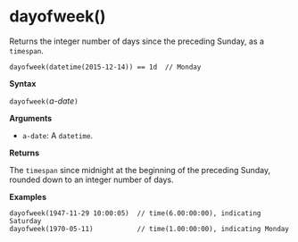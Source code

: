 # dayofweek()

Returns the integer number of days since the preceding Sunday, as a `timespan`.

    dayofweek(datetime(2015-12-14)) == 1d  // Monday


**Syntax**

`dayofweek(`*a-date*`)`

**Arguments**

* `a-date`: A `datetime`.

**Returns**

The `timespan` since midnight at the beginning of the preceding Sunday, rounded down to an integer number of days.

**Examples**

<!-- csl -->
```
dayofweek(1947-11-29 10:00:05)  // time(6.00:00:00), indicating Saturday
dayofweek(1970-05-11)           // time(1.00:00:00), indicating Monday
```
